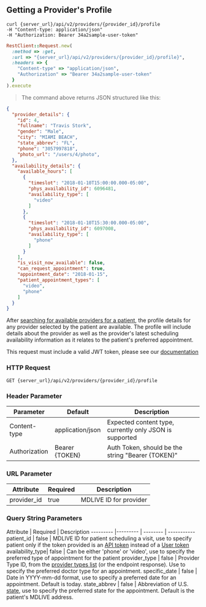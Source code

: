 ## Getting a Provider's Profile

```shell
curl {server_url}/api/v2/providers/{provider_id}/profile
-H "Content-type: application/json"
-H "Authorization: Bearer 34a2sample-user-token"
```

```ruby
RestClient::Request.new(
  :method => :get,
  :url => "{server_url}/api/v2/providers/{provider_id}/profile}",
  :headers => {
    "Content-type" => "application/json",
    "Authorization" => "Bearer 34a2sample-user-token"
  }
).execute
```

> The command above returns JSON structured like this:

```json
{
  "provider_details": {
    "id": 4,
    "fullname": "Travis Stork",
    "gender": "Male",
    "city": "MIAMI BEACH",
    "state_abbrev": "FL",
    "phone": "3057997818",
    "photo_url": "/users/4/photo",
  },
  "availability_details": {
    "available_hours": [
      {
        "timeslot": "2018-01-10T15:00:00.000-05:00",
        "phys_availability_id": 6096481,
        "availability_type": [
          "video"
        ]
      },
      {
        "timeslot": "2018-01-10T15:30:00.000-05:00",
        "phys_availability_id": 6097008,
        "availability_type": [
          "phone"
        ]
      }
    ],
    "is_visit_now_available": false,
    "can_request_appointment": true,
    "appointment_date": "2018-01-15",
    "patient_appointment_types": [
      "video",
      "phone"
    ]
  }
}
```

After [searching for available providers for a patient](#searching-for-providers), the profile details for any provider
selected by the patient are available. The profile will include details about the provider as well as the provider's latest
scheduling availability information as it relates to the patient's preferred appointment.

This request must include a valid JWT token, please see our [documentation](#api-tokens)

### HTTP Request

`GET {server_url}/api/v2/providers/{provider_id}/profile`

### Header Parameter

Parameter     | Default          | Description
---------     | -------          | -------
Content-type  | application/json | Expected content type, currently only JSON is supported
Authorization | Bearer {TOKEN}   | Auth Token, should be the string "Bearer {TOKEN}"

### URL Parameter
Attribute | Required | Description
--------- | ------- | -----------
provider_id | true| MDLIVE ID for provider

### Query String Parameters

Attribute     | Required  | Description
---------     |---------       | --------  | -----------
patient_id   | false      | MDLIVE ID for patient scheduling a visit, use to specify patient only if the token provided is an [API token](#api-tokens) instead of a [User token](#user-tokens)
availability_type| false   | Can be either 'phone' or 'video', use to specify the preferred type of appointment for the patient
provider_type  | false     | Provider Type ID, from the [provider types list](#provider-types) (or the endpoint response). Use to specify the preferred doctor type for an appointment.
specific_date  | false     | Date in YYYY-mm-dd format, use to specify a preferred date for an appointment. Default is today.
state_abbrev  | false     | Abbreviation of U.S. [state](#states), use to specify the preferred state for the appointment. Default is the patient's MDLIVE address.
